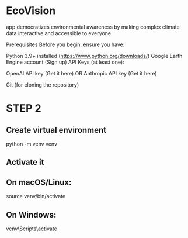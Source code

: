 # EcoVision
app democratizes environmental awareness by making complex climate data interactive and accessible to everyone


Prerequisites
Before you begin, ensure you have:

Python 3.9+ installed (https://www.python.org/downloads/)
Google Earth Engine account (Sign up)
API Keys (at least one):

OpenAI API key (Get it here)
OR Anthropic API key (Get it here)


Git (for cloning the repository)


# STEP 2

## Create virtual environment
python -m venv venv

## Activate it
## On macOS/Linux:
source venv/bin/activate

## On Windows:
venv\Scripts\activate